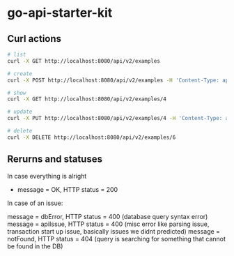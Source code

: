 # go-api-starter-kit

## Curl actions

``` bash
# list
curl -X GET http://localhost:8080/api/v2/examples

# create
curl -X POST http://localhost:8080/api/v2/examples -H 'Content-Type: application/json' -d '{"name":"test"}'

# show
curl -X GET http://localhost:8080/api/v2/examples/4

# update
curl -X PUT http://localhost:8080/api/v2/examples/4 -H 'Content-Type: application/json' -d '{"name":"test3"}'

# delete
curl -X DELETE http://localhost:8080/api/v2/examples/6
```

## Rerurns and statuses

In case everything is alright

- message = OK, HTTP status = 200

In case of an issue:

message = dbError, HTTP status = 400 (database query syntax error)
message = apiIssue, HTTP status = 400 (misc error like parsing issue, transaction start up issue, basically issues we didnt predicted)
message = notFound, HTTP status = 404 (query is searching for something that cannot be found in the DB)
